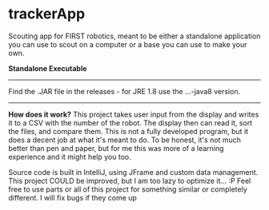 # trackerApp
Scouting app for FIRST robotics, meant to be either a standalone application you can use to scout on a computer or a base you can use to make your own.

**Standalone Executable**
___________________________________________________________________________

Find the .JAR file in the releases - for JRE 1.8 use the ...-java8 version. 

___________________________________________________________________________
**How does it work?**
This project takes user input from the display and writes it to a CSV with the number of the robot. The display then can read it, sort the files, and compare them. This is not a fully developed program, but it does a decent job at what it's meant to do. To be honest, it's not much better than pen and paper, but for me this was more of a learning experience and it might help you too. 

Source code is built in IntelliJ, using JFrame and custom data management.
This project COULD be improved, but I am too lazy to optimize it... :P
Feel free to use parts or all of this project for something similar or completely different. 
I will fix bugs if they come up
